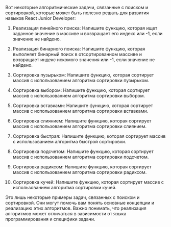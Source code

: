 Вот некоторые алгоритмические задачи, связанные с поиском и сортировкой, которые может быть полезно решать для развития навыков React Junior Developer:

1. Реализация линейного поиска: Напишите функцию, которая ищет заданное значение в массиве и возвращает его индекс или -1, если значение не найдено.

2. Реализация бинарного поиска: Напишите функцию, которая выполняет бинарный поиск в отсортированном массиве и возвращает индекс искомого значения или -1, если значение не найдено.

3. Сортировка пузырьком: Напишите функцию, которая сортирует массив с использованием алгоритма сортировки пузырьком.

4. Сортировка выбором: Напишите функцию, которая сортирует массив с использованием алгоритма сортировки выбором.

5. Сортировка вставками: Напишите функцию, которая сортирует массив с использованием алгоритма сортировки вставками.

6. Сортировка слиянием: Напишите функцию, которая сортирует массив с использованием алгоритма сортировки слиянием.

7. Сортировка быстрая: Напишите функцию, которая сортирует массив с использованием алгоритма быстрой сортировки.

8. Сортировка подсчетом: Напишите функцию, которая сортирует массив с использованием алгоритма сортировки подсчетом.

9. Сортировка радиксом: Напишите функцию, которая сортирует массив с использованием алгоритма сортировки радиксом.

10. Сортировка кучей: Напишите функцию, которая сортирует массив с использованием алгоритма сортировки кучей.

Это лишь некоторые примеры задач, связанных с поиском и сортировкой. Они могут помочь вам понять основные концепции и реализацию этих алгоритмов. Важно понимать, что реализация алгоритмов может отличаться в зависимости от языка программирования и специфики задачи.
